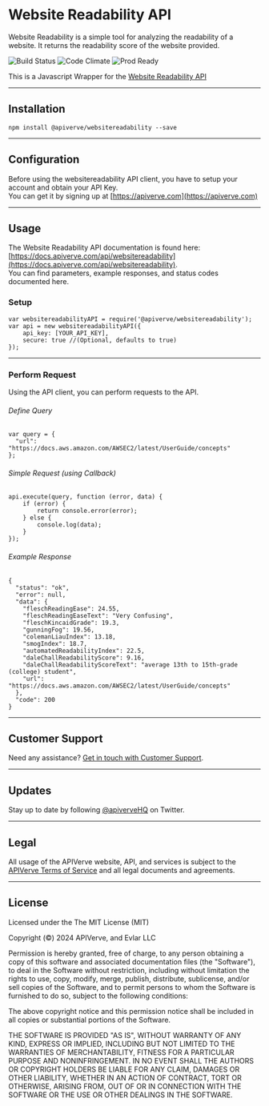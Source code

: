 Website Readability API
============

Website Readability is a simple tool for analyzing the readability of a website. It returns the readability score of the website provided.

![Build Status](https://img.shields.io/badge/build-passing-green)
![Code Climate](https://img.shields.io/badge/maintainability-B-purple)
![Prod Ready](https://img.shields.io/badge/production-ready-blue)

This is a Javascript Wrapper for the [Website Readability API](https://apiverve.com/marketplace/api/websitereadability)

---

## Installation
	npm install @apiverve/websitereadability --save

---

## Configuration

Before using the websitereadability API client, you have to setup your account and obtain your API Key.  
You can get it by signing up at [https://apiverve.com](https://apiverve.com)

---

## Usage

The Website Readability API documentation is found here: [https://docs.apiverve.com/api/websitereadability](https://docs.apiverve.com/api/websitereadability).  
You can find parameters, example responses, and status codes documented here.

### Setup

```
var websitereadabilityAPI = require('@apiverve/websitereadability');
var api = new websitereadabilityAPI({
    api_key: [YOUR_API_KEY],
    secure: true //(Optional, defaults to true)
});
```

---


### Perform Request
Using the API client, you can perform requests to the API.

###### Define Query

```
var query = {
  "url": "https://docs.aws.amazon.com/AWSEC2/latest/UserGuide/concepts"
};
```

###### Simple Request (using Callback)

```
api.execute(query, function (error, data) {
    if (error) {
        return console.error(error);
    } else {
        console.log(data);
    }
});
```

###### Example Response

```
{
  "status": "ok",
  "error": null,
  "data": {
    "fleschReadingEase": 24.55,
    "fleschReadingEaseText": "Very Confusing",
    "fleschKincaidGrade": 19.3,
    "gunningFog": 19.56,
    "colemanLiauIndex": 13.18,
    "smogIndex": 18.7,
    "automatedReadabilityIndex": 22.5,
    "daleChallReadabilityScore": 9.16,
    "daleChallReadabilityScoreText": "average 13th to 15th-grade (college) student",
    "url": "https://docs.aws.amazon.com/AWSEC2/latest/UserGuide/concepts"
  },
  "code": 200
}
```

---

## Customer Support

Need any assistance? [Get in touch with Customer Support](https://apiverve.com/contact).

---

## Updates
Stay up to date by following [@apiverveHQ](https://twitter.com/apiverveHQ) on Twitter.

---

## Legal

All usage of the APIVerve website, API, and services is subject to the [APIVerve Terms of Service](https://apiverve.com/terms) and all legal documents and agreements.

---

## License
Licensed under the The MIT License (MIT)

Copyright (&copy;) 2024 APIVerve, and Evlar LLC

Permission is hereby granted, free of charge, to any person obtaining a copy of this software and associated documentation files (the "Software"), to deal in the Software without restriction, including without limitation the rights to use, copy, modify, merge, publish, distribute, sublicense, and/or sell copies of the Software, and to permit persons to whom the Software is furnished to do so, subject to the following conditions:

The above copyright notice and this permission notice shall be included in all copies or substantial portions of the Software.

THE SOFTWARE IS PROVIDED "AS IS", WITHOUT WARRANTY OF ANY KIND, EXPRESS OR IMPLIED, INCLUDING BUT NOT LIMITED TO THE WARRANTIES OF MERCHANTABILITY, FITNESS FOR A PARTICULAR PURPOSE AND NONINFRINGEMENT. IN NO EVENT SHALL THE AUTHORS OR COPYRIGHT HOLDERS BE LIABLE FOR ANY CLAIM, DAMAGES OR OTHER LIABILITY, WHETHER IN AN ACTION OF CONTRACT, TORT OR OTHERWISE, ARISING FROM, OUT OF OR IN CONNECTION WITH THE SOFTWARE OR THE USE OR OTHER DEALINGS IN THE SOFTWARE.